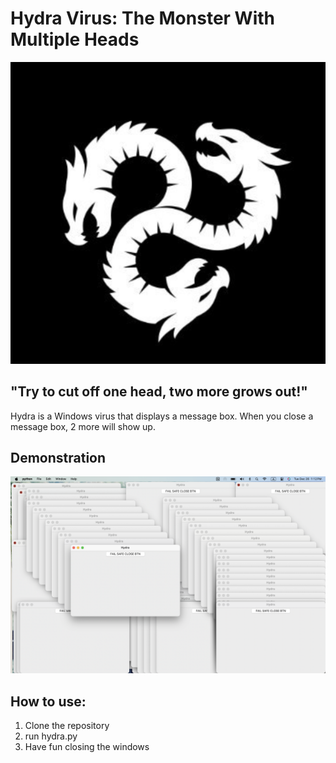 # Hydra Virus: The Monster With Multiple Heads

![Visual Design](images/hydra.png)

## "Try to cut off one head, two more grows out!"
Hydra is a Windows virus that displays a message box. When you close a message box, 2 more will show up.

## Demonstration
![Visual Design](images/hydraVirus.png)
## How to use:
1. Clone the repository
2. run hydra.py
3. Have fun closing the windows
